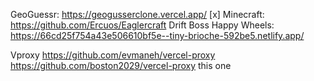 GeoGuessr: https://geogusserclone.vercel.app/ [x]
Minecraft: https://github.com/Ercuos/Eaglercraft
Drift Boss
Happy Wheels: https://66cd25f754a43e506610bf5e--tiny-brioche-592be5.netlify.app/

Vproxy
https://github.com/evmaneh/vercel-proxy
https://github.com/boston2029/vercel-proxy this one
